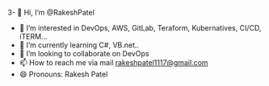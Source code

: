 3- 👋 Hi, I’m @RakeshPatel
- 👀 I’m interested in DevOps, AWS, GitLab, Teraform, Kubernatives, CI/CD, iTERM...
- 🌱 I’m currently learning C#, VB.net..
- 💞️ I’m looking to collaborate on DevOps
- 📫 How to reach me via mail rakeshpatel1117@gmail.com
- 😄 Pronouns: Rakesh Patel 
  

<!---
RakeshPatel-17/RakeshPatel-17 is a ✨ special ✨ repository because its `README.md` (this file) appears on your GitHub profile.
You can click the Preview link to take a look at your changes.
--->
